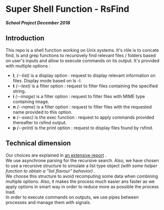 # Super Shell Function - RsFind  

**_School Project December 2018_**    

## Introduction

This repo is a shell function working on Unix systems. It's rôle is to concate find, ls and grep functions to recursively find relevant files / folders based on user's inputs and allow to execute commands on its output. It's provided with multiple options :  

- **l**, _(--list)_ is a display option : request to display relevant information on files. Display mode based on ls -l.
- **t** _(--text)_ is a filter option   : request to filter files containing the specified string.
- **i** _(--image)_ is a filter option  : request to filter files with MIME type containing image.
- **n** _(--name)_ is a filter option   : request to filter files with the requested name provided to this option.
- **e** _(--exec)_ is the exec function : request to apply commands provided thereafter to rsfind output.
- **p** _(--print)_ is the print option : request to display files found by rsfind.


## Technical dimension  

Our choices are explained in [an extensive report](Rapport.pdf) .  
We use asynchrone parsing for the recursive search. Also, we have chosen to use a recursive structure to simulate a list type object _(with some helper function to obtain a "list flavour" behavior)_ .  
We choose this structure to avoid recomputing some data when combining multiple options. Also, it makes the process much easier ans faster as we apply options in smart way in order to reduce more as possible the process load.  
In order to execute commands on outputs, we use pipes between processes and manage them with signals.

